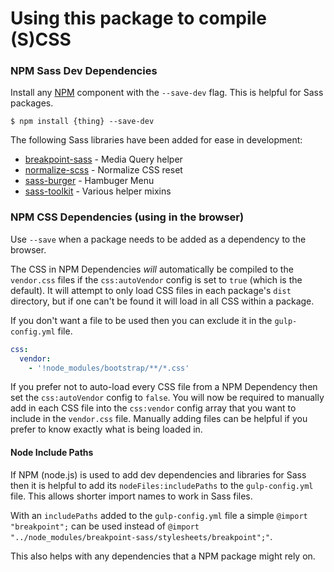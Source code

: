 # Using this package to compile (S)CSS

### NPM Sass Dev Dependencies

Install any [NPM](https://www.npmjs.com/) component with the `--save-dev` flag. This is helpful for Sass packages.

    $ npm install {thing} --save-dev
    
The following Sass libraries have been added for ease in development:

* [breakpoint-sass](http://breakpoint-sass.com/) - Media Query helper
* [normalize-scss](https://github.com/JohnAlbin/normalize-scss) - Normalize CSS reset
* [sass-burger](http://joren.co/sass-burger/) - Hambuger Menu
* [sass-toolkit](https://github.com/at-import/toolkit) - Various helper mixins


### NPM CSS Dependencies (using in the browser)

Use `--save` when a package needs to be added as a dependency to the browser.

The CSS in NPM Dependencies *will* automatically be compiled to the `vendor.css` files if the `css:autoVendor` config is set to `true` (which is the default). It will attempt to only load CSS files in each package's `dist` directory, but if one can't be found it will load in all CSS within a package.

If you don't want a file to be used then you can exclude it in the `gulp-config.yml` file.

```yaml
css:
  vendor:
    - '!node_modules/bootstrap/**/*.css'
```

If you prefer not to auto-load every CSS file from a NPM Dependency then set the `css:autoVendor` config to `false`. You will now be required to manually add in each CSS file into the `css:vendor` config array that you want to include in the `vendor.css` file. Manually adding files can be helpful if you prefer to know exactly what is being loaded in.


#### Node Include Paths

If NPM (node.js) is used to add dev dependencies and libraries for Sass then it is helpful to add its `nodeFiles:includePaths` to the `gulp-config.yml` file. This allows shorter import names to work in Sass files.

With an `includePaths` added to the `gulp-config.yml` file a simple `@import "breakpoint";` can be used instead of `@import "../node_modules/breakpoint-sass/stylesheets/breakpoint";"`.

This also helps with any dependencies that a NPM package might rely on.
